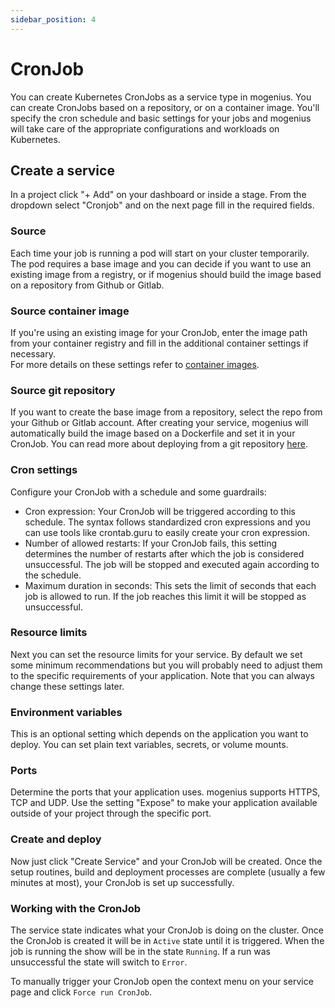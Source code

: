 ```yaml
---
sidebar_position: 4
---
```


# CronJob

You can create Kubernetes CronJobs as a service type in mogenius. You can create CronJobs based on a repository, or on a container image. You'll specify the cron schedule and basic settings for your jobs and mogenius will take care of the appropriate configurations and workloads on Kubernetes.

## Create a service
In a project click "+ Add" on your dashboard or inside a stage. From the dropdown select "Cronjob" and on the next page fill in the required fields.

### Source
Each time your job is running a pod will start on your cluster temporarily. The pod requires a base image and you can decide if you want to use an existing image from a registry, or if mogenius should build the image based on a repository from Github or Gitlab.

### Source container image
If you're using an existing image for your CronJob, enter the image path from your container registry and fill in the additional container settings if necessary.  
For more details on these settings refer to [container images](container-images.md).

### Source git repository
If you want to create the base image from a repository, select the repo from your Github or Gitlab account. After creating your service, mogenius will automatically build the image based on a Dockerfile and set it in your CronJob.
You can read more about deploying from a git repository [here](deploy-from-a-repository.md).

### Cron settings
Configure your CronJob with a schedule and some guardrails:
- Cron expression: Your CronJob will be triggered according to this schedule. The syntax follows standardized cron expressions and you can use tools like crontab.guru to easily create your cron expression.
- Number of allowed restarts: If your CronJob fails, this setting determines the number of restarts after which the job is considered unsuccessful. The job will be stopped and executed again according to the schedule.
- Maximum duration in seconds: This sets the limit of seconds that each job is allowed to run. If the job reaches this limit it will be stopped as unsuccessful.

### Resource limits
Next you can set the resource limits for your service. By default we set some minimum recommendations but you will probably need to adjust them to the specific requirements of your application. Note that you can always change these settings later.

### Environment variables
This is an optional setting which depends on the application you want to deploy. You can set plain text variables, secrets, or volume mounts.

### Ports
Determine the ports that your application uses. mogenius supports HTTPS, TCP and UDP. Use the setting "Expose" to make your application available outside of your project through the specific port.

### Create and deploy
Now just click "Create Service" and your CronJob will be created. Once the setup routines, build and deployment processes are complete (usually a few minutes at most), your CronJob is set up successfully.

### Working with the CronJob
The service state indicates what your CronJob is doing on the cluster. Once the CronJob is created it will be in `Active` state until it is triggered. When the job is running the show will be in the state `Running`. If a run was unsuccessful the state will switch to `Error`.

To manually trigger your CronJob open the context menu on your service page and click `Force run CronJob`.



